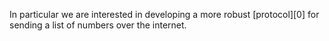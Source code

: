 In particular we are interested in developing a more robust [protocol][0] for
sending a list of numbers over the internet.

